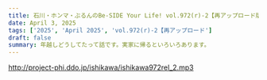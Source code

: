 ```yaml
---
title: 石川・ホンマ・ぶるんのBe-SIDE Your Life! vol.972(r)-2【再アップロード版】
date: April 3, 2025
tags: ['2025', 'April 2025', 'vol.972(r)-2【再アップロード']
draft: false
summary: 年越しどうしてたって話です。実家に帰るといろいろあります。
---
```


http://project-phi.ddo.jp/ishikawa/ishikawa972rel_2.mp3